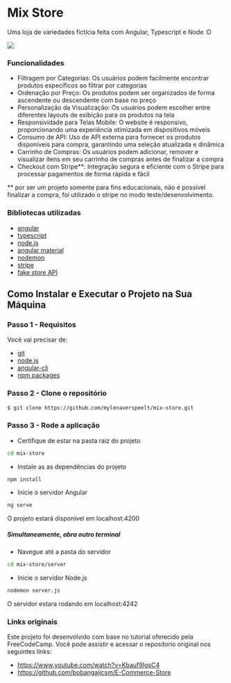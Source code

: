 # Mix Store

Uma loja de variedades fictícia feita com Angular, Typescript e Node :D

<img src="#">

### Funcionalidades

- Filtragem por Categorias: Os usuários podem facilmente encontrar produtos específicos ao filtrar por categorias
- Ordenação por Preço: Os produtos podem ser organizados de forma ascendente ou descendente com base no preço
- Personalização da Visualização: Os usuários podem escolher entre diferentes layouts de exibição para os produtos na tela
- Responsividade para Telas Mobile: O website é responsivo, proporcionando uma experiência otimizada em dispositivos móveis
- Consumo de API: Uso de API externa para fornecer os produtos disponíveis para compra, garantindo uma seleção atualizada e dinâmica
- Carrinho de Compras: Os usuários podem adicionar, remover e visualizar itens em seu carrinho de compras antes de finalizar a compra
- Checkout com Stripe**: Integração segura e eficiente com o Stripe para processar pagamentos de forma rápida e fácil

** por ser um projeto somente para fins educacionais, não é possível finalizar a compra, foi utilizado o stripe no modo teste/desenvolvimento.

### Bibliotecas utilizadas

- [angular](https://angular.io/)
- [typescript](https://www.typescriptlang.org/)
- [node.js](https://nodejs.org/en)
- [angular material](https://material.angular.io/)
- [nodemon](https://www.npmjs.com/package/nodemon)
- [stripe](https://stripe.com/br)
- [fake store API](https://fakestoreapi.com/)

## Como Instalar e Executar o Projeto na Sua Máquina

### Passo 1 - Requisitos

Você vai precisar de:

- [git](https://git-scm.com/)
- [node.js](https://nodejs.org/en)
- [angular-cli](https://angular.io/cli)
- [npm packages](https://www.npmjs.com/)

### Passo 2 - Clone o repositório

```sh
$ git clone https://github.com/mylenaverspeelt/mix-store.git
```

### Passo 3 - Rode a aplicação

- Certifique de estar na pasta raiz do projeto

```sh
cd mix-store
```
- Instale as  as dependências do projeto

```sh
npm install
```

- Inicie o servidor Angular

```sh
ng serve
```

O projeto estará disponível em localhost:4200

##### Simultaneamente, abra outro terminal
- Navegue até a pasta do servidor

```sh
cd mix-store/server
```

- Inicie o servidor Node.js

```sh
nodemon server.js
```
O servidor estara rodando em localhost:4242

### Links originais

Este projeto foi desenvolvido com base no tutorial oferecido pela FreeCodeCamp. Você pode assistir e acessar o repositorio original nos seguintes links:

- https://www.youtube.com/watch?v=Kbauf9IgsC4
- https://github.com/bobangajicsm/E-Commerce-Store

